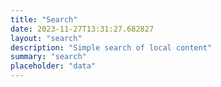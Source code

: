 ```yaml
---
title: "Search"
date: 2023-11-27T13:31:27.682827
layout: "search"
description: "Simple search of local content"
summary: "search"
placeholder: "data"
---
```


